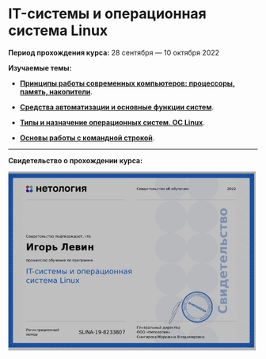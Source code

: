 # IT-системы и операционная система Linux

**Период прохождения курса:** 28 сентября — 10 октября 2022

**Изучаемые темы:**

- [**Принципы работы современных компьютеров: процессоры, память, накопители**](https://github.com/elekpow/netology/blob/main/it-systems-linux/lesson1.md).

- [**Средства автоматизации и основные функции систем**](https://github.com/elekpow/netology/blob/main/it-systems-linux/lesson2.md).

- [**Типы и назначение операционных систем. ОС Linux**](https://github.com/elekpow/netology/blob/main/it-systems-linux/lesson3.md).

- [**Основы работы с командной строкой**](https://github.com/elekpow/netology/blob/main/it-systems-linux/lesson4.md).

---

**Свидетельство о прохождении курса:**

<img src="https://github.com/elekpow/netology/blob/main/it-systems-linux/images/cert.jpg" alt="cert.jpg" border="0" width="500">
